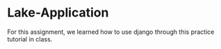# Lake-Application
For this assignment, we learned how to use django through this practice tutorial in class.
